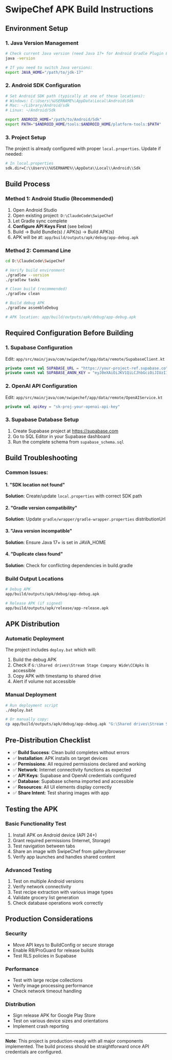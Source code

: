 # SwipeChef APK Build Instructions

## Environment Setup

### 1. Java Version Management
```bash
# Check current Java version (need Java 17+ for Android Gradle Plugin 8.x)
java -version

# If you need to switch Java versions:
export JAVA_HOME="/path/to/jdk-17"
```

### 2. Android SDK Configuration
```bash
# Set Android SDK path (typically at one of these locations):
# Windows: C:\Users\%USERNAME%\AppData\Local\Android\Sdk
# Mac: ~/Library/Android/sdk
# Linux: ~/Android/Sdk

export ANDROID_HOME="/path/to/Android/Sdk"
export PATH="$ANDROID_HOME/tools:$ANDROID_HOME/platform-tools:$PATH"
```

### 3. Project Setup
The project is already configured with proper `local.properties`. Update if needed:
```bash
# In local.properties
sdk.dir=C:\\Users\\%USERNAME%\\AppData\\Local\\Android\\Sdk
```

## Build Process

### Method 1: Android Studio (Recommended)
1. Open Android Studio
2. Open existing project: `D:\ClaudeCode\SwipeChef`
3. Let Gradle sync complete
4. **Configure API Keys First** (see below)
5. Build → Build Bundle(s) / APK(s) → Build APK(s)
6. APK will be at: `app/build/outputs/apk/debug/app-debug.apk`

### Method 2: Command Line
```bash
cd D:\ClaudeCode\SwipeChef

# Verify build environment
./gradlew --version
./gradlew tasks

# Clean build (recommended)
./gradlew clean

# Build debug APK
./gradlew assembleDebug

# APK location: app/build/outputs/apk/debug/app-debug.apk
```

## Required Configuration Before Building

### 1. Supabase Configuration
Edit: `app/src/main/java/com/swipechef/app/data/remote/SupabaseClient.kt`
```kotlin
private const val SUPABASE_URL = "https://your-project-ref.supabase.co"
private const val SUPABASE_ANON_KEY = "eyJ0eXAiOiJKV1QiLCJhbGciOiJIUzI1NiJ9..."
```

### 2. OpenAI API Configuration
Edit: `app/src/main/java/com/swipechef/app/data/remote/OpenAIService.kt`
```kotlin
private val apiKey = "sk-proj-your-openai-api-key"
```

### 3. Supabase Database Setup
1. Create Supabase project at https://supabase.com
2. Go to SQL Editor in your Supabase dashboard
3. Run the complete schema from `supabase_schema.sql`

## Build Troubleshooting

### Common Issues:

#### 1. "SDK location not found"
**Solution**: Create/update `local.properties` with correct SDK path

#### 2. "Gradle version compatibility"
**Solution**: Update `gradle/wrapper/gradle-wrapper.properties` distributionUrl

#### 3. "Java version incompatible"
**Solution**: Ensure Java 17+ is set in JAVA_HOME

#### 4. "Duplicate class found"
**Solution**: Check for conflicting dependencies in build.gradle

### Build Output Locations
```bash
# Debug APK
app/build/outputs/apk/debug/app-debug.apk

# Release APK (if signed)
app/build/outputs/apk/release/app-release.apk
```

## APK Distribution

### Automatic Deployment
The project includes `deploy.bat` which will:
1. Build the debug APK
2. Check if `G:\Shared drives\Stream Stage Company Wide\CCApks` is accessible
3. Copy APK with timestamp to shared drive
4. Alert if volume not accessible

### Manual Deployment
```bash
# Run deployment script
./deploy.bat

# Or manually copy:
cp app/build/outputs/apk/debug/app-debug.apk "G:\Shared drives\Stream Stage Company Wide\CCApks\SwipeChef-debug.apk"
```

## Pre-Distribution Checklist
- ✅ **Build Success**: Clean build completes without errors
- ✅ **Installation**: APK installs on target devices
- ✅ **Permissions**: All required permissions declared and working
- ✅ **Network**: Internet connectivity functions as expected
- ✅ **API Keys**: Supabase and OpenAI credentials configured
- ✅ **Database**: Supabase schema imported and accessible
- ✅ **Resources**: All UI elements display correctly
- ✅ **Share Intent**: Test sharing images with app

## Testing the APK

### Basic Functionality Test
1. Install APK on Android device (API 24+)
2. Grant required permissions (Internet, Storage)
3. Test navigation between tabs
4. Share an image with SwipeChef from gallery/browser
5. Verify app launches and handles shared content

### Advanced Testing
1. Test on multiple Android versions
2. Verify network connectivity
3. Test recipe extraction with various image types
4. Validate grocery list generation
5. Check database operations work correctly

## Production Considerations

### Security
- Move API keys to BuildConfig or secure storage
- Enable R8/ProGuard for release builds
- Test RLS policies in Supabase

### Performance
- Test with large recipe collections
- Verify image processing performance
- Check network timeout handling

### Distribution
- Sign release APK for Google Play Store
- Test on various device sizes and orientations
- Implement crash reporting

---

**Note**: This project is production-ready with all major components implemented. The build process should be straightforward once API credentials are configured.